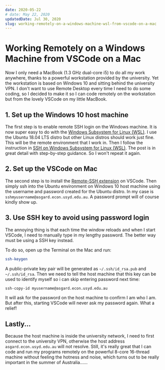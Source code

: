 ```yaml
---
date: 2020-05-22
# date: May 22, 2020
updatedDate: Jul 30, 2020
slug: working-remotely-on-a-windows-machine-wsl-from-vscode-on-a-mac
---
```


# Working Remotely on a Windows Machine from VSCode on a Mac

Now I only need a MacBook (1.3 GHz dual-core i5) to do all my work anywhere, thanks to a powerful workstation provided by the university. Yet the workstation is based on Windows 10 and sitting behind the university VPN. I don't want to use Remote Desktop every time I need to do some coding, so I decided to make it so I can code remotely on the workstation but from the lovely VSCode on my little MacBook.

<!-- more -->

## 1. Set up the Windows 10 host machine

The first step is to enable remote SSH login on the Windows machine. It is now super easy to do with the [Windows Subsystem for Linux (WSL)](https://docs.microsoft.com/en-us/windows/wsl/about). I use the Ubuntu 18.04 LTS distro but other Linux distros should work just fine. This will be the remote environment that I work in. Then I follow the instruction in [SSH on Windows Subsystem for Linux (WSL)](https://www.illuminiastudios.com/dev-diaries/ssh-on-windows-subsystem-for-linux/). The post is in great detail with step-by-step guidance. So I won't repeat it again.

## 2. Set up the VSCode on Mac

The second step is to install the [Remote-SSH extension](https://marketplace.visualstudio.com/items?itemName=ms-vscode-remote.remote-ssh) on VSCode. Then simply ssh into the Ubuntu environment on Windows 10 host machine using the username and password created for the Ubuntu distro. In my case is `ssh`*`myusername`*`@asgard.econ.usyd.edu.au`. A password prompt will of course kindly show up.

## 3. Use SSH key to avoid using password login

The annoying thing is that each time the window reloads and when I start VSCode, I need to manually type in my lengthy password. The better way must be using a SSH key instead.

To do so, open up the Terminal on the Mac and run:

```bash
ssh-keygen
```

A public-private key pair will be generated as `~/.ssh/id_rsa.pub` and `~/.ssh/id_rsa`. Then we need to tell the host machine that this key can be used to identify myself so i can skip entering password next time:

```bash
ssh-copy-id myusername@asgard.econ.usyd.edu.au
```

It will ask for the password on the host machine to confirm I am who I am. But after this, starting VSCode will never ask my password again. What a relief!

## Lastly...

Because the host machine is inside the university network, I need to first connect to the university VPN, otherwise the host address `asgard.econ.usyd.edu.au` will not resolve. Still, it's really great that I can code and run my programs remotely on the powerful 8-core 16-thread machine without feeling the hotness and noise, which turns out to be really important in the summer of Australia......
